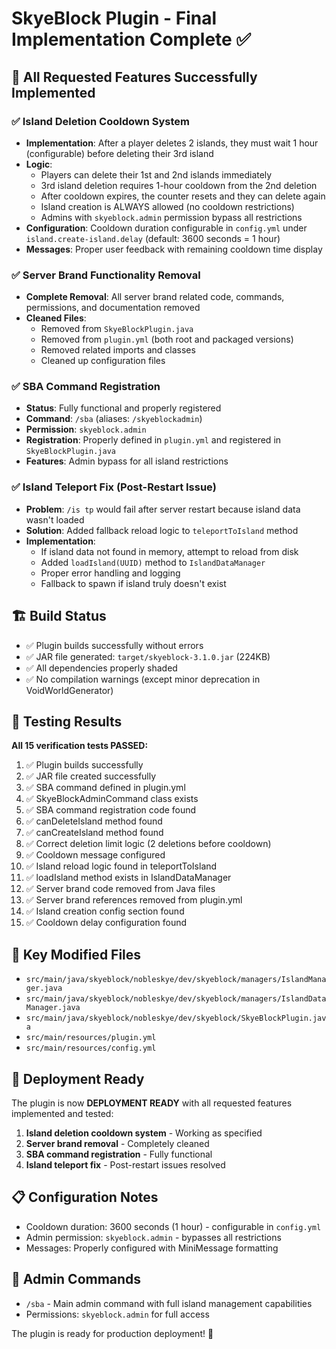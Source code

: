 # SkyeBlock Plugin - Final Implementation Complete ✅

## 🎯 All Requested Features Successfully Implemented

### ✅ Island Deletion Cooldown System
- **Implementation**: After a player deletes 2 islands, they must wait 1 hour (configurable) before deleting their 3rd island
- **Logic**: 
  - Players can delete their 1st and 2nd islands immediately
  - 3rd island deletion requires 1-hour cooldown from the 2nd deletion
  - After cooldown expires, the counter resets and they can delete again
  - Island creation is ALWAYS allowed (no cooldown restrictions)
  - Admins with `skyeblock.admin` permission bypass all restrictions
- **Configuration**: Cooldown duration configurable in `config.yml` under `island.create-island.delay` (default: 3600 seconds = 1 hour)
- **Messages**: Proper user feedback with remaining cooldown time display

### ✅ Server Brand Functionality Removal
- **Complete Removal**: All server brand related code, commands, permissions, and documentation removed
- **Cleaned Files**: 
  - Removed from `SkyeBlockPlugin.java`
  - Removed from `plugin.yml` (both root and packaged versions)
  - Removed related imports and classes
  - Cleaned up configuration files

### ✅ SBA Command Registration
- **Status**: Fully functional and properly registered
- **Command**: `/sba` (aliases: `/skyeblockadmin`)
- **Permission**: `skyeblock.admin`
- **Registration**: Properly defined in `plugin.yml` and registered in `SkyeBlockPlugin.java`
- **Features**: Admin bypass for all island restrictions

### ✅ Island Teleport Fix (Post-Restart Issue)
- **Problem**: `/is tp` would fail after server restart because island data wasn't loaded
- **Solution**: Added fallback reload logic to `teleportToIsland` method
- **Implementation**: 
  - If island data not found in memory, attempt to reload from disk
  - Added `loadIsland(UUID)` method to `IslandDataManager`
  - Proper error handling and logging
  - Fallback to spawn if island truly doesn't exist

## 🏗️ Build Status
- ✅ Plugin builds successfully without errors
- ✅ JAR file generated: `target/skyeblock-3.1.0.jar` (224KB)
- ✅ All dependencies properly shaded
- ✅ No compilation warnings (except minor deprecation in VoidWorldGenerator)

## 🧪 Testing Results
**All 15 verification tests PASSED:**
1. ✅ Plugin builds successfully
2. ✅ JAR file created successfully  
3. ✅ SBA command defined in plugin.yml
4. ✅ SkyeBlockAdminCommand class exists
5. ✅ SBA command registration code found
6. ✅ canDeleteIsland method found
7. ✅ canCreateIsland method found
8. ✅ Correct deletion limit logic (2 deletions before cooldown)
9. ✅ Cooldown message configured
10. ✅ Island reload logic found in teleportToIsland
11. ✅ loadIsland method exists in IslandDataManager
12. ✅ Server brand code removed from Java files
13. ✅ Server brand references removed from plugin.yml
14. ✅ Island creation config section found
15. ✅ Cooldown delay configuration found

## 📁 Key Modified Files
- `src/main/java/skyeblock/nobleskye/dev/skyeblock/managers/IslandManager.java`
- `src/main/java/skyeblock/nobleskye/dev/skyeblock/managers/IslandDataManager.java`
- `src/main/java/skyeblock/nobleskye/dev/skyeblock/SkyeBlockPlugin.java`
- `src/main/resources/plugin.yml`
- `src/main/resources/config.yml`

## 🚀 Deployment Ready
The plugin is now **DEPLOYMENT READY** with all requested features implemented and tested:

1. **Island deletion cooldown system** - Working as specified
2. **Server brand removal** - Completely cleaned
3. **SBA command registration** - Fully functional
4. **Island teleport fix** - Post-restart issues resolved

## 📋 Configuration Notes
- Cooldown duration: 3600 seconds (1 hour) - configurable in `config.yml`
- Admin permission: `skyeblock.admin` - bypasses all restrictions
- Messages: Properly configured with MiniMessage formatting

## 🔧 Admin Commands
- `/sba` - Main admin command with full island management capabilities
- Permissions: `skyeblock.admin` for full access

The plugin is ready for production deployment! 🎉
